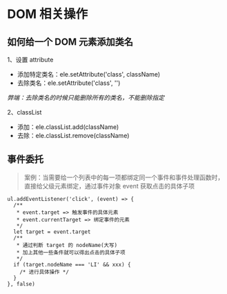 # DOM 相关操作

## 如何给一个 DOM 元素添加类名
1、设置 attribute
* 添加特定类名：ele.setAttribute('class', className)
* 去除类名：ele.setAttribute('class', '')

*弊端：去除类名的时候只能删除所有的类名，不能删除指定*

2、classList
* 添加：ele.classList.add(className)
* 去除：ele.classList.remove(className)

## 事件委托
>案例：当需要给一个列表中的每一项都绑定同一个事件和事件处理函数时，直接给父级元素绑定，通过事件对象 event 获取点击的具体子项

```
ul.addEventListener('click', (event) => {
  /**
   * event.target => 触发事件的具体元素
   * event.currentTarget => 绑定事件的元素
   */
  let target = event.target
  /**
   * 通过判断 target 的 nodeName(大写)
   * 加上其他一些条件就可以得出点击的具体子项
   */
  if (target.nodeName === 'LI' && xxx) {
    /* 进行具体操作 */
  }
}, false)
```